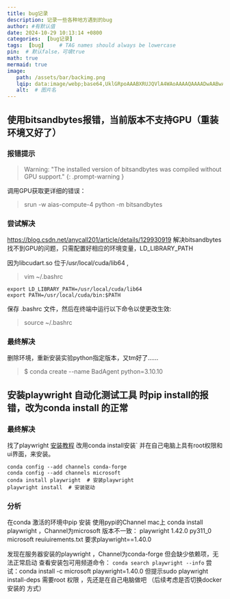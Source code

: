 ```yaml
---
title: bug记录
description: 记录一些各种地方遇到的bug
author: #有默认值
date: 2024-10-29 10:13:14 +0800
categories:  [bug记录]
tags:  [bug]     # TAG names should always be lowercase
pin:  # 默认false，可填true
math: true
mermaid: true
image:
   path: /assets/bar/backimg.png
   lqip: data:image/webp;base64,UklGRpoAAABXRUJQVlA4WAoAAAAQAAAADwAABwAAQUxQSDIAAAARL0AmbZurmr57yyIiqE8oiG0bejIYEQTgqiDA9vqnsUSI6H+oAERp2HZ65qP/VIAWAFZQOCBCAAAA8AEAnQEqEAAIAAVAfCWkAALp8sF8rgRgAP7o9FDvMCkMde9PK7euH5M1m6VWoDXf2FkP3BqV0ZYbO6NA/VFIAAAA
   alt:  # 图片名
---
```


## 使用bitsandbytes报错，当前版本不支持GPU（重装环境又好了）
### 报错提示

> Warning: "The installed version of bitsandbytes was compiled without GPU support."
{: .prompt-warning }

调用GPU获取更详细的错误： 
> srun -w aias-compute-4 python -m bitsandbytes

### 尝试解决
https://blog.csdn.net/anycall201/article/details/129930919
解决bitsandbytes找不到GPU的问题，只需配置好相应的环境变量，LD_LIBRARY_PATH

因为libcudart.so 位于/usr/local/cuda/lib64  ,
> vim ~/.bashrc

```shell
export LD_LIBRARY_PATH=/usr/local/cuda/lib64
export PATH=/usr/local/cuda/bin:$PATH
```

保存 .bashrc 文件，然后在终端中运行以下命令以使更改生效:
> source ~/.bashrc

### 最终解决
删除环境，重新安装实验python指定版本，又tm好了......

> $ conda create --name BadAgent python=3.10.10

## 安装playwright 自动化测试工具 时pip install的报错，改为conda install 的正常
### 最终解决
找了playwright [安装教程](https://blog.csdn.net/m0_51156601/article/details/126886040) 改用conda install安装`
并在自己电脑上具有root权限和ui界面，来安装。
```shell
conda config --add channels conda-forge
conda config --add channels microsoft
conda install playwright  # 安装playwright
playwright install  # 安装驱动
```
### 分析 
在conda 激活的环境中pip 安装 使用pypi的Channel
mac上 conda install playwright ，Channel为microsoft 版本不一致：
playwright                1.42.0                  py311_0    microsoft
reuiuirements.txt 要求playwright==1.40.0

发现在服务器安装的playwright ，Channel为conda-forge 但会缺少依赖项，无法正常启动
查看安装包可用频道命令：
`conda search playwright --info`
尝试：conda install -c microsoft playwright=1.40.0
但提示sudo playwright install-deps 需要root 权限 ，先还是在自己电脑做吧 （后续考虑是否切换docker 安装的 方式）

